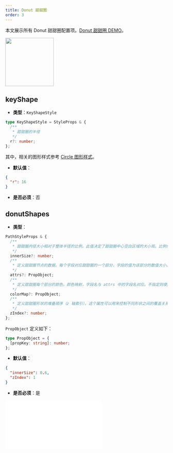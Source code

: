 ```yaml
---
title: Donut 甜甜圈
order: 3
---
```


本文展示所有 Donut 甜甜圈配置项。[Donut 甜甜圈 DEMO](/zh/examples/item/defaultNodes/#donut)。

<img src="https://mdn.alipayobjects.com/huamei_qa8qxu/afts/img/A*c5f5Q7XuOWoAAAAAAAAAAAAADmJ7AQ/original" width=150 />

## keyShape

- **类型**：`KeyShapeStyle`

```typescript
type KeyShapeStyle = StyleProps & {
  /**
   * 甜甜圈的半径
   */
  r?: number;
};
```

其中，相关的图形样式参考 [Circle 图形样式](../shape/CircleStyleProps.zh.md)。

- **默认值**：

```json
{
  "r": 16
}
```

- **是否必须**：否

## donutShapes

- **类型**：

```typescript
PathStyleProps & {
  /**
   * 甜甜圈内径大小相对于整体半径的比例。此值决定了甜甜圈中心空白区域的大小观。比例值越大，甜甜圈中心的空白区域越大，环形部分相对越窄。值为 `0-1`
   */
  innerSize?: number;
  /**
   * 定义甜甜圈节点的数据。每个字段对应甜甜圈的一个部分，字段的值为该部分的数值大小。这些数值将用于计算甜甜圈中每个部分所占的比例
   */
  attrs?: PropObject;
  /**
   * 定义甜甜圈每个部分的颜色。颜色映射，字段名与 attrs 中的字段名对应。不指定则使用默认色板
   */
  colorMap?: PropObject;
  /**
   * 定义甜甜圈形状的堆叠顺序（z 轴索引）。这个属性可以用来控制不同形状之间的覆盖关系
   */
  zIndex?: number;
};
```

`PropObject` 定义如下：

```typescript
type PropObject = {
  [propKey: string]: number;
};
```

- **默认值**：

```json
{
  "innerSize": 0.6,
  "zIndex": 1
}
```

- **是否必须**：是

<embed src="../../../common/NodeShapeStyles.zh.md"></embed>
